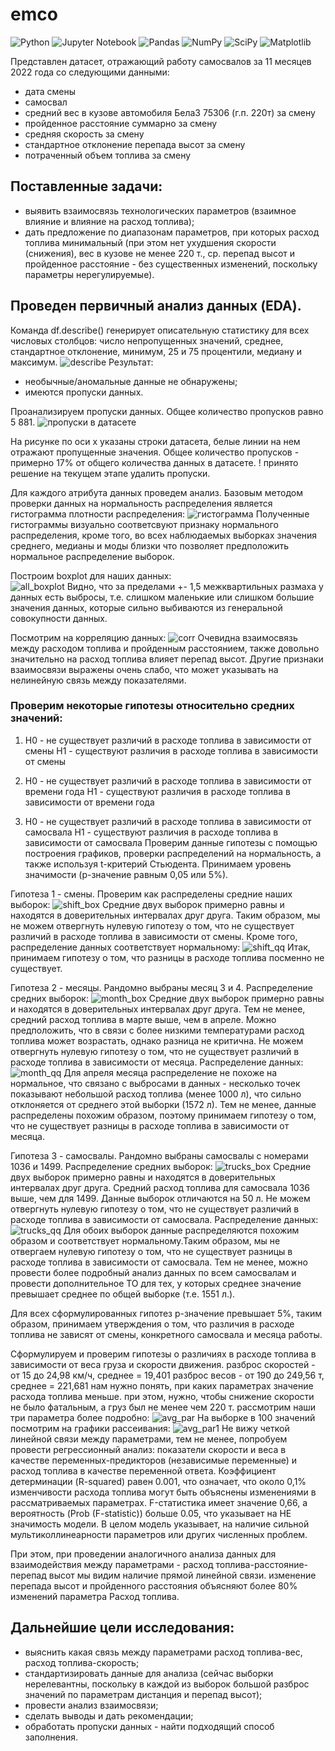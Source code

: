 # emco
![Python](https://img.shields.io/badge/python-3670A0?style=for-the-badge&logo=python&logoColor=ffdd54) ![Jupyter Notebook](https://img.shields.io/badge/jupyter-%23FA0F00.svg?style=for-the-badge&logo=jupyter&logoColor=white)
![Pandas](https://img.shields.io/badge/pandas-%23150458.svg?style=for-the-badge&logo=pandas&logoColor=white) ![NumPy](https://img.shields.io/badge/numpy-%23013243.svg?style=for-the-badge&logo=numpy&logoColor=white) ![SciPy](https://img.shields.io/badge/SciPy-%230C55A5.svg?style=for-the-badge&logo=scipy&logoColor=%white) ![Matplotlib](https://img.shields.io/badge/Matplotlib-%23ffffff.svg?style=for-the-badge&logo=Matplotlib&logoColor=black)

Представлен датасет, отражающий работу самосвалов за 11 месяцев 2022 года со следующими данными: 
- дата смены
- самосвал
- средний вес в кузове автомобиля БелаЗ 75306 (г.п. 220т) за смену
- пройденное расстояние суммарно за смену
- средняя скорость за смену
- стандартное отклонение перепада высот за смену
- потраченный объем топлива за смену

## Поставленные задачи: 
- выявить взаимосвязь технологических параметров (взаимное влияние и влияние на расход топлива);
- дать предложение по диапазонам параметров, при которых расход топлива минимальный (при этом нет ухудшения скорости (снижения), вес в кузове не менее 220 т., ср. перепад высот и пройденное расстояние - без существенных изменений, поскольку параметры нерегулируемые).


## Проведен первичный анализ данных (EDA).

Команда df.describe() генерирует описательную статистику для всех числовых столбцов: число непропущенных значений, среднее, стандартное отклонение, минимум, 25 и 75 процентили, медиану и максимум. 
![describe](https://github.com/AnyaMankova/emco/blob/main/images/describe.png)
 Результат: 
- необычные/аномальные данные не обнаружены;
- имеются пропуски данных.

 Проанализируем пропуски данных. Общее количество пропусков равно 5 881.
![пропуски в датасете](https://github.com/AnyaMankova/emco/blob/main/images/nullst.png)

На рисунке по оси x указаны строки датасета, белые линии на нем отражают пропущенные значения.
Общее количество пропусков - примерно 17% от общего количества данных в датасете.
! принято решение на текущем этапе удалить пропуски.
   
Для каждого атрибута данных проведем анализ.
Базовым методом проверки данных на нормальность распределения является гистограмма плотности распределения:
![гистограмма](https://github.com/AnyaMankova/emco/blob/main/images/all_hist.png)
Полученные гистограммы визуально соответсвуют признаку нормального распределения, кроме того, во всех наблюдаемых выборках значения среднего, медианы и моды близки что позволяет предположить нормальное распределение выборок.

Построим boxplot для наших данных:    
![all_boxplot](https://github.com/AnyaMankova/emco/blob/main/images/all_boxplot.png)
Видно, что за пределами +- 1,5 межквартильных размаха у данных есть выбросы, т.е. слишком маленькие или слишком большие значения данных, которые сильно выбиваются из генеральной совокупности данных.   

Посмотрим на корреляцию данных:
![corr](https://github.com/AnyaMankova/emco/blob/main/images/corr1.png)
Очевидна взаимосвязь между расходом топлива и пройденным расстоянием, также довольно значительно на расход топлива влияет перепад высот. Другие признаки взаимосвязи выражены очень слабо, что может указывать на нелинейную связь между показателями.

### Проверим некоторые гипотезы относительно средних значений:
1) Н0 - не существует различий в расходе топлива в зависимости от смены 
Н1 - существуют различия в расходе топлива в зависимости от смены

2) Н0 - не существует различий в расходе топлива в зависимости от времени года
Н1 - существуют различия в расходе топлива в зависимости от времени года

3) Н0 - не существует различий в расходе топлива в зависимости от самосвала
Н1 - существуют различия в расходе топлива в зависимости от самосвала
    Проверим данные гипотезы с помощью построения графиков, проверки распределений на нормальность, а также используя t-критерий Стьюдента. Принимаем уровень значимости (p-значение равным 0,05 или 5%).
    
Гипотеза 1 - смены.
    Проверим как распределены средние наших выборок:
    ![shift_box](https://github.com/AnyaMankova/emco/blob/main/images/shift_box.png)
    Средние двух выборок примерно равны и находятся в доверительных интервалах друг друга. Таким образом, мы не можем отвергнуть нулевую гипотезу о том, что не существует различий в расходе топлива в зависимости от смены.
    Кроме того, распределение данных соответствует нормальному:
    ![shift_qq](https://github.com/AnyaMankova/emco/blob/main/images/shift_qq.png)
Итак, принимаем гипотезу о том, что разницы в расходе топлива посменно не существует.    
    
Гипотеза 2 - месяцы.
    Рандомно выбраны месяц 3 и 4. Распределение средних выборок:
    ![month_box](https://github.com/AnyaMankova/emco/blob/main/images/month_box.png)
    Средние двух выборок примерно равны и находятся в доверительных интервалах друг друга. Тем не менее, средний расход топлива в марте выше, чем в апреле. Можно предположить, что в связи с более низкими температурами расход топлива может возрастать, однако разница не критична. Не можем отвергнуть нулевую гипотезу о том, что не существует различий в расходе топлива в зависимости от месяца.
    Распределение данных:
    ![month_qq](https://github.com/AnyaMankova/emco/blob/main/images/month_qq.png)
    Для апреля месяца распределение не похоже на нормальное, что связано с выбросами в данных - несколько точек показывают небольшой расход топлива (менее 1000 л), что сильно отклоняется от среднего этой выборки (1572 л). Тем не менее, данные распределены похожим образом, поэтому принимаем гипотезу о том, что не существует разницы в расходе топлива в зависимости от месяца. 

Гипотеза 3 - самосвалы.
    Рандомно выбраны самосвалы с номерами 1036 и 1499. Распределение средних выборок:
    ![trucks_box](https://github.com/AnyaMankova/emco/blob/main/images/trucks_box.png)
    Средние двух выборок примерно равны и находятся в доверительных интервалах друг друга. Cредний расход топлива для самосвала 1036 выше, чем для 1499. Данные выборок отличаются на 50 л. Не можем отвергнуть нулевую гипотезу о том, что не существует различий в расходе топлива в зависимости от самосвала.
    Распределение данных:
    ![trucks_qq](https://github.com/AnyaMankova/emco/blob/main/images/trucks_qq.png)
    Для обоих выборок данные распределяются похожим образом и соответствует нормальному.Таким образом, мы не отвергаем нулевую гипотезу о том, что не существует разницы в расходе топлива в зависимости от самосвала. Тем не менее, можно провести более подробный анализ данных по всем самосвалам и провести дополнительное ТО для тех, у которых среднее значение превышает среднее по общей выборке (т.е. 1551 л.).
    
Для всех сформулированных гипотез p-значение превышает 5%, таким образом, принимаем утверждения о том, что различия в расходе топлива не зависят от смены, конкретного самосвала и месяца работы.
    
    
Сформулируем и проверим гипотезы о различиях в расходе топлива в зависимости от веса груза и скорости движения.
    разброс скоростей - от 15 до 24,98 км/ч, среднее = 19,401 
    разброс весов - от 190 до 249,56 т, среднее = 221,681 
    нам нужно понять, при каких параметрах значение расхода топлива меньше. при этом, нужно, чтобы снижение скорости не было фатальным, а груз был не менее чем 220 т. рассмотрим наши три параметра более подробно:
    ![avg_par](https://github.com/AnyaMankova/emco/blob/main/images/avg_par.png)
    На выборке в 100 значений посмотрим на графики рассеивания: 
    ![avg_par1](https://github.com/AnyaMankova/emco/blob/main/images/avg_par1.png)
    Не вижу четкой линейной связи между параметрами, тем не менее, попробуем провести регрессионный анализ: показатели скорости и веса в качестве переменных-предикторов (независимые переменные) и расход топлива в качестве переменной ответа.
    Коэффициент детерминации (R-squared) равен 0.001, что означает, что около 0,1% изменчивости расхода топлива могут быть объяснены изменениями в рассматриваемых параметрах. F-статистика имеет значение 0,66, а вероятность (Prob (F-statistic)) больше 0.05, что указывает на НЕ значимость модели.
    В целом модель указывает, на наличие сильной мультиколлинеарности параметров или других численных проблем.
    
При этом, при проведении аналогичного анализа данных для взаимодействия между параметрами - расход топлива-расстояние-перепад высот мы видим наличие прямой линейной связи. изменение перепада высот и пройденного расстояния объясняют более 80% изменений параметра Расход топлива.
    
## Дальнейшие цели исследования: 
- выяснить какая связь между параметрами расход топлива-вес, расход топлива-скорость;
- стандартизировать данные для анализа (сейчас выборки нерелевантны, поскольку в каждой из выборок большой разброс значений по параметрам дистанция и перепад высот);
- провести анализ взаимосвязи;
- сделать выводы и дать рекомендации;
- обработать пропуски данных - найти подходящий способ заполнения.
